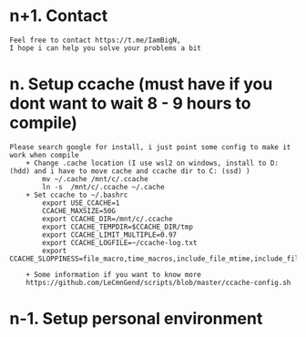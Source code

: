 # n+1. Contact
	
	Feel free to contact https://t.me/IamBigN, 
	I hope i can help you solve your problems a bit
	
# n. Setup ccache (must have if you dont want to wait 8 - 9 hours to compile)

    Please search google for install, i just point some config to make it work when compile
        + Change .cache location (I use wsl2 on windows, install to D: (hdd) and i have to move cache and ccache dir to C: (ssd) )
			mv ~/.cache /mnt/c/.ccache
			ln -s  /mnt/c/.ccache ~/.cache
        + Set ccache to ~/.bashrc
			export USE_CCACHE=1
			CCACHE_MAXSIZE=50G
			export CCACHE_DIR=/mnt/c/.ccache
			export CCACHE_TEMPDIR=$CCACHE_DIR/tmp
			export CCACHE_LIMIT_MULTIPLE=0.97
			export CCACHE_LOGFILE=~/ccache-log.txt
			export CCACHE_SLOPPINESS=file_macro,time_macros,include_file_mtime,include_file_ctime,file_stat_matches	
			
        + Some information if you want to know more 
        https://github.com/LeCmnGend/scripts/blob/master/ccache-config.sh
   
# n-1. Setup personal environment


